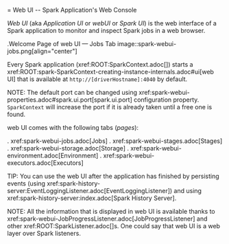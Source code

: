= Web UI -- Spark Application's Web Console

*Web UI* (aka *Application UI* or *webUI* or *Spark UI*) is the web interface of a Spark application to monitor and inspect Spark jobs in a web browser.

.Welcome Page of web UI &mdash; Jobs Tab
image::spark-webui-jobs.png[align="center"]

Every Spark application (xref:ROOT:SparkContext.adoc[]) starts a xref:ROOT:spark-SparkContext-creating-instance-internals.adoc#ui[web UI] that is available at `http://[driverHostname]:4040` by default.

NOTE: The default port can be changed using xref:spark-webui-properties.adoc#spark.ui.port[spark.ui.port] configuration property. `SparkContext` will increase the port if it is already taken until a free one is found.

web UI comes with the following tabs (_pages_):

. xref:spark-webui-jobs.adoc[Jobs]
. xref:spark-webui-stages.adoc[Stages]
. xref:spark-webui-storage.adoc[Storage]
. xref:spark-webui-environment.adoc[Environment]
. xref:spark-webui-executors.adoc[Executors]

TIP: You can use the web UI after the application has finished by persisting events (using xref:spark-history-server:EventLoggingListener.adoc[EventLoggingListener]) and using xref:spark-history-server:index.adoc[Spark History Server].

NOTE: All the information that is displayed in web UI is available thanks to xref:spark-webui-JobProgressListener.adoc[JobProgressListener] and other xref:ROOT:SparkListener.adoc[]s. One could say that web UI is a web layer over Spark listeners.
